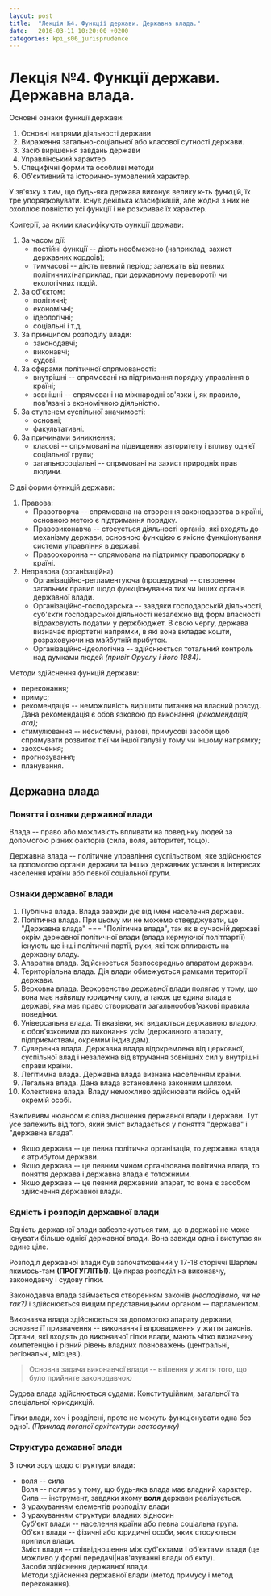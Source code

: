 ```yaml
---
layout: post
title:  "Лекція №4. Функції держави. Державна влада."
date:   2016-03-11 10:20:00 +0200
categories: kpi_s06_jurisprudence
---
```


# Лекція №4. Функції держави. Державна влада.

Основні ознаки функції держави:

1. Основні напрями діяльності держави
2. Вираження загально-соціальної або класової сутності держави.
3. Засіб вирішення завдань держави
4. Управлінський характер
5. Специфічні форми та особливі методи
6. Об'єктивний та історично-зумовлений характер.

У зв'язку з тим, що будь-яка держава виконує велику к-ть функцій, їх тре упорядковувати. Існує декілька класифікацій, але жодна з них не охоплює повністю усі функції і не розкриває їх характер.

Критерії, за якими класифікують функції держави:

1. За часом дії:
    - постійні функції -- діють необмежено (наприклад, захист державних кордоів);
    - тимчасові -- діють певний період; залежать від певних політичних(наприклад, при державному перевороті) чи екологічних подій.
2. За об'єктом:
    - політичні;
    - економічні;
    - ідеологічні;
    - соціальні і т.д.
3. За принципом розподілу влади:
    - законодавчі;
    - виконавчі;
    - судові.
4. За сферами політичної спрямованості:
    - внутрішні -- спрямовані на підтримання порядку управління в країні;
    - зовнішні -- спрямовані на міжнародні зв'язки і, як правило, пов'язані з економічною діяльністю.
5. За ступенем суспільної значимості:
    - основні;
    - факультативні.
6. За причинами виникнення:
    - класові -- спрямовані на підвищення авторитету і впливу однієї соціальної групи;
    - загальносоціальні -- спрямовані на захист природніх прав людини.


Є дві форми функцій держави:

1. Правова:
    - Правотворча -- спрямована на створення законодавства в країні, основною метою є підтримання порядку.
    - Правовиконавча -- стосується діяльності органів, які входять до механізму держави, основною функцією є якісне функціонування системи управління в державі.
    - Правоохоронна -- спрямована на підтримку правопорядку в країні.
2. Неправова (організаційна)
    - Організаційно-регламентуюча (процедурна) -- створення загальних правил щодо функціонування тих чи інших органів державної влади.
    - Організаційно-господарська -- завдяки господарській діяльності, суб'єкти господарської діяльності незалежно від форм власності відраховують податки у держбюджет. В свою чергу, держава визначає пріортетні напрямки, в які вона вкладає кошти, розраховуючи на майбутній прибуток.
    - Організаційно-ідеологічна -- здійснюється тотальний контроль над думками людей *(привіт Оруелу і його 1984)*.


Методи здійснення функцій держави:

- переконання;
- примус;
- рекомендація -- неможливість вирішити питання на власний розсуд. Дана рекомендація є обов'язковою до виконання *(рекомендація, ага)*;
- стимулювання -- несистемні, разові, примусові засоби щоб спрямувати розвиток тієї чи іншої галузі у тому чи іншому напрямку;
- заохочення;
- прогнозування;
- планування.

## Державна влада

### Поняття і ознаки державної влади
Влада -- право або можливість впливати на поведінку людей за допомогою різних факторів (сила, воля, авторитет, тощо).

Державна влада -- політичне управління суспільством, яке здійснюєтся за допомогою органів держави та інших державних установ в інтересах населення країни або певної соціальної групи.

### Ознаки державної влади
1. Публічна влада. Влада завжди діє від імені населення держави.
2. Політична влада. При цьому ми не можемо стверджувати, що "Державна влада" === "Політична влада", так як в сучасній державі окрім державної політичної влади (влада кермуючої політпартії) існують ще інші політичні партії, рухи, які теж впливають на державну владу.
3. Апаратна влада. Здійснюється безпосередньо апаратом держави.
4. Територіальна влада. Дія влади обмежується рамками території держави.
5. Верховна влада. Верховенство державної влади полягає у тому, що вона має найвищу юридичну силу, а також це єдина влада в державі, яка має право створювати загальнообов'язкові правила поведінки.
6. Універсальна влада. Ті вказівки, які видаються державною владою, є обов'язковими до виконання усім (державного апарату, підприємствам, окремим індивідам).
7. Суверенна влада. Державна влада відокремлена від церковної, суспільної влад і незалежна від втручання зовнішніх сил у внутрішні справи країни.
8. Легітимна влада. Державна влада визнана населенням країни.
9. Легальна влада. Дана влада встановлена законним шляхом.
10. Колективна влада. Владу неможливо здійснювати якійсь одній окремій особі.

Важлививм нюансом є співвідношення державної влади і держави. Тут усе залежить від того, який зміст вкладається у поняття "держава" і "державна влада".

- Якщо держава -- це певна політична організація, то державна влада є атрибутом держави.
- Якщо держава -- це певним чином організована політична влада, то поняття держава і державна влада є тотожними.
- Якщо держава -- це певний державний апарат, то вона є засобом здійснення державної влади.

### Єдність і розподіл державної влади
Єдність державної влади забезпечується тим, що в державі не може існувати більше однієї державної влади. Вона завжди одна і виступає як єдине ціле.

Розподіл державної влади був започаткований у 17-18 сторіччі Шарлем якимось-там **(ПРОГУГЛІТЬ!)**. Це якраз розподіл на виконавчу, законодавчу і судову гілки.

Законодавча влада займається створенням законів *(несподівано, чи не так?)* і здійснюється вищим представницьким органом -- парламентом.

Виконавча влада здійснюється за допомогою апарату держави, основне її призначення -- виконання і впровадження у життя законів. Органи, які входять до виконавчої гілки влади, мають чітко визначену компетенцію і різний рівень владних повноважень (центральні, регіональні, місцеві).

> Основна задача виконавчої влади -- втілення у життя того, що було прийняте законодавчою

Судова влада здійснюється судами: Конституційним, загальної та спеціальної юрисдикцій.

Гілки влади, хоч і розділені, проте не можуть функціонувати одна без одної. *(Приклад поганої архітектури застосунку)*

### Структура дежавної влади
3 точки зору щодо структури влади:

- воля -- сила  
  Воля -- полягає у тому, що будь-яка влада має владний характер.  
  Сила -- інструмент, завдяки якому **воля** держави реалізується.
- З урахуванням елементів розподілу влади
- З урахуванням структури владних відносин  
  Суб'єкт влади -- населення країни або певна соціальна група.  
  Об'єкт влади -- фізичні або юридичні особи, яких стосуються приписи влади.  
  Зміст влади -- співвідношення між суб'єктами і об'єктами влади (це можливо у формі передачі|нав'язуванні влади об'єкту).  
  Засоби здійснення державної влади.  
  Методи здійснення державної влади (метод примусу і метод переконання).
